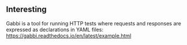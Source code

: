## Interesting
Gabbi is a tool for running HTTP tests where requests and responses are expressed as declarations in YAML files:
https://gabbi.readthedocs.io/en/latest/example.html

